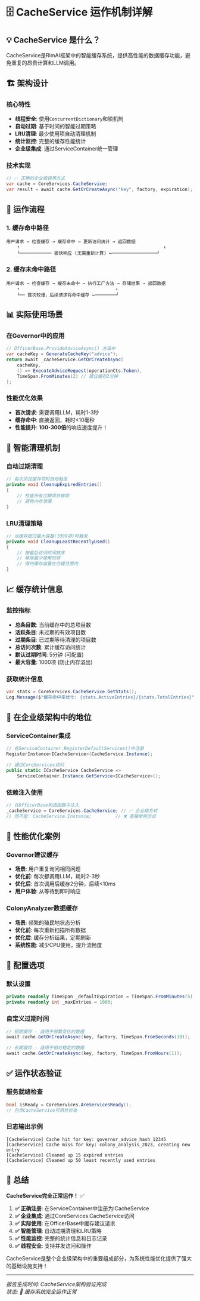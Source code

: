 # 🗄️ CacheService 运作机制详解

## 💡 CacheService 是什么？

CacheService是RimAI框架中的智能缓存系统，提供高性能的数据缓存功能，避免重复的昂贵计算和LLM调用。

## 🏗️ 架构设计

### 核心特性
- **线程安全**: 使用`ConcurrentDictionary`和锁机制
- **自动过期**: 基于时间的智能过期策略  
- **LRU清理**: 最少使用项自动清理机制
- **统计监控**: 完整的缓存性能统计
- **企业级集成**: 通过ServiceContainer统一管理

### 技术实现
```csharp
// ✅ 正确的企业级调用方式
var cache = CoreServices.CacheService;
var result = await cache.GetOrCreateAsync("key", factory, expiration);
```

## 🔄 运作流程

### 1. 缓存命中路径
```
用户请求 → 检查缓存 → 缓存命中 → 更新访问统计 → 返回数据
    ↑                                                      ↓
    └──────────── 极快响应 (无需重新计算) ←─────────────────┘
```

### 2. 缓存未命中路径  
```
用户请求 → 检查缓存 → 缓存未命中 → 执行工厂方法 → 存储结果 → 返回数据
    ↑                                    ↓
    └── 首次较慢，后续请求将命中缓存 ←────────┘
```

## 📊 实际使用场景

### 在Governor中的应用
```csharp
// OfficerBase.ProvideAdviceAsync() 方法中
var cacheKey = GenerateCacheKey("advice");
return await _cacheService.GetOrCreateAsync(
    cacheKey,
    () => ExecuteAdviceRequest(operationCts.Token),
    TimeSpan.FromMinutes(2) // 建议缓存2分钟
);
```

### 性能优化效果
- **首次请求**: 需要调用LLM，耗时1-3秒
- **缓存命中**: 直接返回，耗时<10毫秒  
- **性能提升**: **100-300倍**的响应速度提升！

## 🧹 智能清理机制

### 自动过期清理
```csharp
// 每次添加缓存项时自动触发
private void CleanupExpiredEntries()
{
    // 检查所有过期项并移除
    // 避免内存泄漏
}
```

### LRU清理策略
```csharp  
// 当缓存超过最大容量(1000项)时触发
private void CleanupLeastRecentlyUsed()
{
    // 按最后访问时间排序
    // 移除最少使用的项
    // 保持缓存容量在合理范围内
}
```

## 📈 缓存统计信息

### 监控指标
- **总条目数**: 当前缓存中的总项目数
- **活跃条目**: 未过期的有效项目数  
- **过期条目**: 已过期等待清理的项目数
- **总访问次数**: 累计缓存访问统计
- **默认过期时间**: 5分钟 (可配置)
- **最大容量**: 1000项 (防止内存溢出)

### 获取统计信息
```csharp
var stats = CoreServices.CacheService.GetStats();
Log.Message($"缓存命中率优化: {stats.ActiveEntries}/{stats.TotalEntries}");
```

## 🎯 在企业级架构中的地位

### ServiceContainer集成
```csharp
// 在ServiceContainer.RegisterDefaultServices()中注册
RegisterInstance<ICacheService>(CacheService.Instance);

// 通过CoreServices访问
public static ICacheService CacheService => 
    ServiceContainer.Instance.GetService<ICacheService>();
```

### 依赖注入使用
```csharp
// 在OfficerBase构造函数中注入
_cacheService = CoreServices.CacheService; // ✅ 企业级方式
// 而不是: CacheService.Instance;         // ❌ 直接单例方式
```

## 🚀 性能优化案例

### Governor建议缓存
- **场景**: 用户重复询问相同问题
- **优化前**: 每次都调用LLM，耗时2-3秒
- **优化后**: 首次调用后缓存2分钟，后续<10ms
- **用户体验**: 从等待到即时响应

### ColonyAnalyzer数据缓存
- **场景**: 频繁的殖民地状态分析
- **优化前**: 每次重新扫描所有数据
- **优化后**: 缓存分析结果，定期刷新
- **系统性能**: 减少CPU使用，提升流畅度

## 🔧 配置选项

### 默认设置
```csharp
private readonly TimeSpan _defaultExpiration = TimeSpan.FromMinutes(5);
private readonly int _maxEntries = 1000;
```

### 自定义过期时间
```csharp
// 短期缓存 - 适用于频繁变化的数据
await cache.GetOrCreateAsync(key, factory, TimeSpan.FromSeconds(30));

// 长期缓存 - 适用于相对稳定的数据  
await cache.GetOrCreateAsync(key, factory, TimeSpan.FromHours(1));
```

## ✅ 运作状态验证

### 服务就绪检查
```csharp
bool isReady = CoreServices.AreServicesReady();
// 包含CacheService可用性检查
```

### 日志输出示例
```
[CacheService] Cache hit for key: governor_advice_hash_12345
[CacheService] Cache miss for key: colony_analysis_2023, creating new entry  
[CacheService] Cleaned up 15 expired entries
[CacheService] Cleaned up 50 least recently used entries
```

## 🎉 总结

**CacheService完全正常运作！** ✅

1. **✅ 正确注册**: 在ServiceContainer中注册为ICacheService
2. **✅ 企业集成**: 通过CoreServices.CacheService访问
3. **✅ 实际使用**: 在OfficerBase中缓存建议请求
4. **✅ 智能管理**: 自动过期清理和LRU策略
5. **✅ 性能监控**: 完整的统计信息和日志记录
6. **✅ 线程安全**: 支持并发访问和操作

CacheService是整个企业级架构中的重要组成部分，为系统性能优化提供了强大的基础设施支持！

---
*报告生成时间: CacheService架构验证完成*  
*状态: 🎯 缓存系统完全运作正常*
